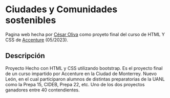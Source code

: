 # Ciudades y Comunidades sostenibles

Pagina web hecha por <a href="https://cesaroliva.github.io/portafolio/">César Oliva</a> como proyeto final del curso de HTML Y CSS de <a href="https://www.accenture.com/mx-es">Accenture</a> (05/2023).

## Descripción

Proyecto Hecho con HTML y CSS utilizando bootstrap.
Es el proyecto final de un curso impartido por Accenture en la Ciudad de Monterrey. Nuevo León, en el cual participaron alumnos de distintas preparatorias de la UANL como la Prepa 15, CIDEB, Prepa 22, etc.
Uno de los dos proyectos ganadores entre 40 contendientes.
